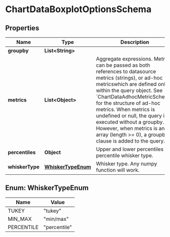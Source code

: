 # ChartDataBoxplotOptionsSchema

## Properties
Name | Type | Description | Notes
------------ | ------------- | ------------- | -------------
**groupby** | **List&lt;String&gt;** |  |  [optional]
**metrics** | **List&lt;Object&gt;** | Aggregate expressions. Metrics can be passed as both references to datasource metrics (strings), or ad-hoc metricswhich are defined only within the query object. See &#x60;ChartDataAdhocMetricSchema&#x60; for the structure of ad-hoc metrics. When metrics is undefined or null, the query is executed without a groupby. However, when metrics is an array (length &gt;&#x3D; 0), a groupby clause is added to the query. |  [optional]
**percentiles** | **Object** | Upper and lower percentiles for percentile whisker type. |  [optional]
**whiskerType** | [**WhiskerTypeEnum**](#WhiskerTypeEnum) | Whisker type. Any numpy function will work. | 

<a name="WhiskerTypeEnum"></a>
## Enum: WhiskerTypeEnum
Name | Value
---- | -----
TUKEY | &quot;tukey&quot;
MIN_MAX | &quot;min/max&quot;
PERCENTILE | &quot;percentile&quot;
